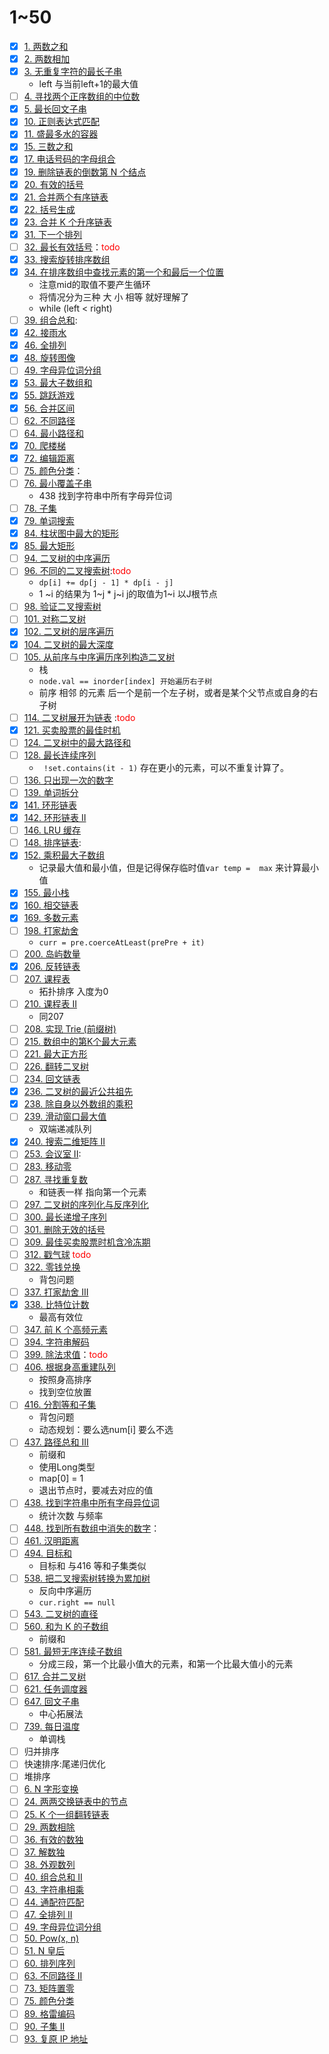 # 1~50
- [x] [1. 两数之和](https://leetcode.cn/problems/two-sum/?envType=featured-list&envId=2cktkvj)
- [x] [2. 两数相加](https://leetcode.cn/problems/add-two-numbers/?envType=featured-list&envId=2cktkvj) 
- [x] [3. 无重复字符的最长子串](https://leetcode.cn/problems/longest-substring-without-repeating-characters/?envType=featured-list&envId=2cktkvj)
	- left 与当前left+1的最大值
- [ ] [4. 寻找两个正序数组的中位数](https://leetcode.cn/problems/median-of-two-sorted-arrays/?envType=featured-list&envId=2cktkvj)
- [x] [5. 最长回文子串](https://leetcode.cn/problems/longest-palindromic-substring/?envType=featured-list&envId=2cktkvj) 
- [x] [10. 正则表达式匹配](https://leetcode.cn/problems/regular-expression-matching/?envType=featured-list&envId=2cktkvj)
- [x] [11. 盛最多水的容器](https://leetcode.cn/problems/container-with-most-water/?envType=featured-list&envId=2cktkvj)
- [x] [15. 三数之和](https://leetcode.cn/problems/3sum/?envType=featured-list&envId=2cktkvj)
- [x] [17. 电话号码的字母组合](https://leetcode.cn/problems/letter-combinations-of-a-phone-number/?envType=featured-list&envId=2cktkvj)
- [x] [19. 删除链表的倒数第 N 个结点](https://leetcode.cn/problems/remove-nth-node-from-end-of-list/?envType=featured-list&envId=2cktkvj)
- [x] [20. 有效的括号](https://leetcode.cn/problems/valid-parentheses/?envType=featured-list&envId=2cktkvj)
- [x] [21. 合并两个有序链表](https://leetcode.cn/problems/merge-two-sorted-lists/?envType=featured-list&envId=2cktkvj)
- [x] [22. 括号生成](https://leetcode.cn/problems/generate-parentheses/?envType=featured-list&envId=2cktkvj)
- [x] [23. 合并 K 个升序链表](https://leetcode.cn/problems/merge-k-sorted-lists/?envType=featured-list&envId=2cktkvj)
- [x] [31. 下一个排列](https://leetcode.cn/problems/next-permutation/?envType=featured-list&envId=2cktkvj)
- [ ] [32. 最长有效括号](https://leetcode.cn/problems/longest-valid-parentheses/?envType=featured-list&envId=2cktkvj)：<font color="#ff0000">todo</font>
- [x] [33. 搜索旋转排序数组](https://leetcode.cn/problems/search-in-rotated-sorted-array/?envType=featured-list&envId=2cktkvj)
- [x] [34. 在排序数组中查找元素的第一个和最后一个位置](https://leetcode.cn/problems/find-first-and-last-position-of-element-in-sorted-array/?envType=featured-list&envId=2cktkvj) 
	- 注意mid的取值不要产生循环
	- 将情况分为三种 大 小 相等 就好理解了
	- while (left < right)
- [ ] [39. 组合总和](https://leetcode.cn/problems/combination-sum/?envType=featured-list&envId=2cktkvj): 
- [x] [42. 接雨水](https://leetcode.cn/problems/trapping-rain-water/?envType=featured-list&envId=2cktkvj)
- [x] [46. 全排列](https://leetcode.cn/problems/permutations/?envType=featured-list&envId=2cktkvj)
- [x] [48. 旋转图像](https://leetcode.cn/problems/rotate-image/?envType=featured-list&envId=2cktkvj)
- [ ] [49. 字母异位词分组](https://leetcode.cn/problems/group-anagrams/?envType=featured-list&envId=2cktkvj)
- [x] [53. 最大子数组和](https://leetcode.cn/problems/maximum-subarray/?envType=featured-list&envId=2cktkvj) 
- [x] [55. 跳跃游戏](https://leetcode.cn/problems/jump-game/?envType=featured-list&envId=2cktkvj)
- [x] [56. 合并区间](https://leetcode.cn/problems/merge-intervals/?envType=featured-list&envId=2cktkvj)
- [ ] [62. 不同路径](https://leetcode.cn/problems/unique-paths/?envType=featured-list&envId=2cktkvj)
- [ ] [64. 最小路径和](https://leetcode.cn/problems/minimum-path-sum/?envType=featured-list&envId=2cktkvj)
- [x] [70. 爬楼梯](https://leetcode.cn/problems/climbing-stairs/?envType=featured-list&envId=2cktkvj)
- [x] [72. 编辑距离](https://leetcode.cn/problems/edit-distance/?envType=featured-list&envId=2cktkvj)
- [ ] [75. 颜色分类](https://leetcode.cn/problems/sort-colors/?envType=featured-list&envId=2cktkvj)：
- [ ] [76. 最小覆盖子串](https://leetcode.cn/problems/minimum-window-substring/?envType=featured-list&envId=2cktkvj)
	- 438 找到字符串中所有字母异位词
- [ ] [78. 子集](https://leetcode.cn/problems/subsets/?envType=featured-list&envId=2cktkvj)
- [x] [79. 单词搜索](https://leetcode.cn/problems/word-search/?envType=featured-list&envId=2cktkvj)
- [x] [84. 柱状图中最大的矩形](https://leetcode.cn/problems/largest-rectangle-in-histogram/?envType=featured-list&envId=2cktkvj)
- [x] [85. 最大矩形](https://leetcode.cn/problems/maximal-rectangle/?envType=featured-list&envId=2cktkvj)
- [ ] [94. 二叉树的中序遍历](https://leetcode.cn/problems/binary-tree-inorder-traversal/?envType=featured-list&envId=2cktkvj)
- [ ] [96. 不同的二叉搜索树](https://leetcode.cn/problems/unique-binary-search-trees/?envType=featured-list&envId=2cktkvj):<font color="#ff0000">todo</font>
	-  `dp[i] += dp[j - 1] * dp[i - j]`
	-  1 ~i  的结果为 1~j * j~i  j的取值为1~i  以J根节点
- [ ] [98. 验证二叉搜索树](https://leetcode.cn/problems/validate-binary-search-tree/?envType=featured-list&envId=2cktkvj)
- [ ] [101. 对称二叉树](https://leetcode.cn/problems/symmetric-tree/?envType=featured-list&envId=2cktkvj)
- [x] [102. 二叉树的层序遍历](https://leetcode.cn/problems/binary-tree-level-order-traversal/?envType=featured-list&envId=2cktkvj)
- [x] [104. 二叉树的最大深度](https://leetcode.cn/problems/maximum-depth-of-binary-tree/?envType=featured-list&envId=2cktkvj)
- [ ] [105. 从前序与中序遍历序列构造二叉树](https://leetcode.cn/problems/construct-binary-tree-from-preorder-and-inorder-traversal/?envType=featured-list&envId=2cktkvj)
	- 栈
	- `node.val == inorder[index] 开始遍历右子树`
	- 前序 相邻 的元素 后一个是前一个左子树，或者是某个父节点或自身的右子树
- [ ] [114. 二叉树展开为链表](https://leetcode.cn/problems/flatten-binary-tree-to-linked-list/?envType=featured-list&envId=2cktkvj) :<font color="#ff0000">todo</font>
- [x] [121. 买卖股票的最佳时机](https://leetcode.cn/problems/best-time-to-buy-and-sell-stock/?envType=featured-list&envId=2cktkvj)
- [ ] [124. 二叉树中的最大路径和](https://leetcode.cn/problems/binary-tree-maximum-path-sum/?envType=featured-list&envId=2cktkvj)
- [ ] [128. 最长连续序列](https://leetcode.cn/problems/longest-consecutive-sequence/?envType=featured-list&envId=2cktkvj)
	- ` !set.contains(it - 1)`  存在更小的元素，可以不重复计算了。
- [ ] [136. 只出现一次的数字](https://leetcode.cn/problems/single-number/?envType=featured-list&envId=2cktkvj)
- [ ] [139. 单词拆分](https://leetcode.cn/problems/word-break/?envType=featured-list&envId=2cktkvj)
- [x] [141. 环形链表](https://leetcode.cn/problems/linked-list-cycle/?envType=featured-list&envId=2cktkvj)
- [x] [142. 环形链表 II](https://leetcode.cn/problems/linked-list-cycle-ii/?envType=featured-list&envId=2cktkvj)
- [ ] [146. LRU 缓存](https://leetcode.cn/problems/lru-cache/?envType=featured-list&envId=2cktkvj)
- [ ] [148. 排序链表](https://leetcode.cn/problems/sort-list/?envType=featured-list&envId=2cktkvj):
- [x] [152. 乘积最大子数组](https://leetcode.cn/problems/maximum-product-subarray/?envType=featured-list&envId=2cktkvj)
	-  记录最大值和最小值，但是记得保存临时值`var temp =  max` 来计算最小值
- [x] [155. 最小栈](https://leetcode.cn/problems/min-stack/?envType=featured-list&envId=2cktkvj)
- [x] [160. 相交链表](https://leetcode.cn/problems/intersection-of-two-linked-lists/?envType=featured-list&envId=2cktkvj)
- [x] [169. 多数元素](https://leetcode.cn/problems/majority-element/?envType=featured-list&envId=2cktkvj)
- [ ] [198. 打家劫舍](https://leetcode.cn/problems/house-robber/?envType=featured-list&envId=2cktkvj)
	- `curr = pre.coerceAtLeast(prePre + it)`
- [ ] [200. 岛屿数量](https://leetcode.cn/problems/number-of-islands/?envType=featured-list&envId=2cktkvj)
- [x] [206. 反转链表](https://leetcode.cn/problems/reverse-linked-list/?envType=featured-list&envId=2cktkvj)
- [ ] [207. 课程表](https://leetcode.cn/problems/course-schedule/?envType=featured-list&envId=2cktkvj)
	- 拓扑排序 入度为0
- [ ] [210. 课程表 II](https://leetcode.cn/problems/course-schedule-ii/)
	- 同207
- [ ] [208. 实现 Trie (前缀树)](https://leetcode.cn/problems/implement-trie-prefix-tree/?envType=featured-list&envId=2cktkvj)
- [ ] [215. 数组中的第K个最大元素](https://leetcode.cn/problems/kth-largest-element-in-an-array/?envType=featured-list&envId=2cktkvj)
- [ ] [221. 最大正方形](https://leetcode.cn/problems/maximal-square/?envType=featured-list&envId=2cktkvj)
- [ ] [226. 翻转二叉树](https://leetcode.cn/problems/invert-binary-tree/?envType=featured-list&envId=2cktkvj)
- [ ] [234. 回文链表](https://leetcode.cn/problems/palindrome-linked-list/?envType=featured-list&envId=2cktkvj)
- [x] [236. 二叉树的最近公共祖先](https://leetcode.cn/problems/lowest-common-ancestor-of-a-binary-tree/?envType=featured-list&envId=2cktkvj)  
- [x] [238. 除自身以外数组的乘积](https://leetcode.cn/problems/product-of-array-except-self/?envType=featured-list&envId=2cktkvj) 
- [ ] [239. 滑动窗口最大值](https://leetcode.cn/problems/sliding-window-maximum/?envType=featured-list&envId=2cktkvj) 
	- 双端递减队列
- [x] [240. 搜索二维矩阵 II](https://leetcode.cn/problems/search-a-2d-matrix-ii/?envType=featured-list&envId=2cktkvj)
- [ ] [253. 会议室 II](https://leetcode.cn/problems/meeting-rooms-ii/?envType=featured-list&envId=2cktkvj):
- [ ] [283. 移动零](https://leetcode.cn/problems/move-zeroes/?envType=featured-list&envId=2cktkvj)
- [ ] [287. 寻找重复数](https://leetcode.cn/problems/find-the-duplicate-number/?envType=featured-list&envId=2cktkvj)
	- 和链表一样 指向第一个元素
- [ ] [297. 二叉树的序列化与反序列化](https://leetcode.cn/problems/serialize-and-deserialize-binary-tree/?envType=featured-list&envId=2cktkvj)
- [ ] [300. 最长递增子序列](https://leetcode.cn/problems/longest-increasing-subsequence/?envType=featured-list&envId=2cktkvj)
- [ ] [301. 删除无效的括号](https://leetcode.cn/problems/remove-invalid-parentheses/?envType=featured-list&envId=2cktkvj)
- [ ] [309. 最佳买卖股票时机含冷冻期](https://leetcode.cn/problems/best-time-to-buy-and-sell-stock-with-cooldown/?envType=featured-list&envId=2cktkvj)
- [ ] [312. 戳气球](https://leetcode.cn/problems/burst-balloons/?envType=featured-list&envId=2cktkvj) <font color="#ff0000">todo</font>
- [ ] [322. 零钱兑换](https://leetcode.cn/problems/coin-change/?envType=featured-list&envId=2cktkvj)
	- 背包问题
- [ ] [337. 打家劫舍 III](https://leetcode.cn/problems/house-robber-iii/?envType=featured-list&envId=2cktkvj)
- [x] [338. 比特位计数](https://leetcode.cn/problems/counting-bits/?envType=featured-list&envId=2cktkvj)
	- 最高有效位
- [ ] [347. 前 K 个高频元素](https://leetcode.cn/problems/top-k-frequent-elements/?envType=featured-list&envId=2cktkvj)
- [ ] [394. 字符串解码](https://leetcode.cn/problems/decode-string/?envType=featured-list&envId=2cktkvj)
- [ ] [399. 除法求值](https://leetcode.cn/problems/evaluate-division/?envType=featured-list&envId=2cktkvj)：<font color="#ff0000">todo</font>
- [ ] [406. 根据身高重建队列](https://leetcode.cn/problems/queue-reconstruction-by-height/?envType=featured-list&envId=2cktkvj)
	- 按照身高排序
	- 找到空位放置
- [ ] [416. 分割等和子集](https://leetcode.cn/problems/partition-equal-subset-sum/?envType=featured-list&envId=2cktkvj)
	- 背包问题
	- 动态规划：要么选num[i] 要么不选
- [ ] [437. 路径总和 III](https://leetcode.cn/problems/path-sum-iii/?envType=featured-list&envId=2cktkvj) 
	- 前缀和
	- 使用Long类型
	- map[0] = 1
	- 退出节点时，要减去对应的值
- [ ] [438. 找到字符串中所有字母异位词](https://leetcode.cn/problems/find-all-anagrams-in-a-string/?envType=featured-list&envId=2cktkvj)
	- 统计次数 与频率
- [ ] [448. 找到所有数组中消失的数字](https://leetcode.cn/problems/find-all-numbers-disappeared-in-an-array/?envType=featured-list&envId=2cktkvj)：
- [ ] [461. 汉明距离](https://leetcode.cn/problems/hamming-distance/) 
- [ ] [494. 目标和](https://leetcode.cn/problems/target-sum/?envType=featured-list&envId=2cktkvj) 
	- 目标和 与416 等和子集类似
- [ ] [538. 把二叉搜索树转换为累加树](https://leetcode.cn/problems/convert-bst-to-greater-tree/?envType=featured-list&envId=2cktkvj)
	- 反向中序遍历
	- `cur.right == null`
- [ ] [543. 二叉树的直径](https://leetcode.cn/problems/diameter-of-binary-tree/?envType=featured-list&envId=2cktkvj) 
- [ ] [560. 和为 K 的子数组](https://leetcode.cn/problems/subarray-sum-equals-k/?envType=featured-list&envId=2cktkvj)
	- 前缀和
- [ ] [581. 最短无序连续子数组](https://leetcode.cn/problems/shortest-unsorted-continuous-subarray/?envType=featured-list&envId=2cktkvj)
	- 分成三段，第一个比最小值大的元素，和第一个比最大值小的元素
- [ ] [617. 合并二叉树](https://leetcode.cn/problems/merge-two-binary-trees/?envType=featured-list&envId=2cktkvj)
- [ ] [621. 任务调度器](https://leetcode.cn/problems/task-scheduler/?envType=featured-list&envId=2cktkvj)
- [ ] [647. 回文子串](https://leetcode.cn/problems/palindromic-substrings/?envType=featured-list&envId=2cktkvj)
	- 中心拓展法
- [ ] [739. 每日温度](https://leetcode.cn/problems/daily-temperatures/?envType=featured-list&envId=2cktkvj)
	- 单调栈
- [ ] 归并排序
- [ ] 快速排序:尾递归优化
- [ ] 堆排序
- [ ] [6. N 字形变换](https://leetcode.cn/problems/zigzag-conversion)
- [ ] [24. 两两交换链表中的节点](https://leetcode.cn/problems/swap-nodes-in-pairs)
- [ ] [25. K 个一组翻转链表](https://leetcode.cn/problems/reverse-nodes-in-k-group)
- [ ] [29. 两数相除](https://leetcode.cn/problems/divide-two-integers)
- [ ] [36. 有效的数独](https://leetcode.cn/problems/valid-sudoku)
- [ ] [37. 解数独](https://leetcode.cn/problems/sudoku-solver)
- [ ] [38. 外观数列](https://leetcode.cn/problems/count-and-say)
- [ ] [40. 组合总和 II](https://leetcode.cn/problems/combination-sum-ii)
- [ ] [43. 字符串相乘](https://leetcode.cn/problems/multiply-strings)
- [ ] [44. 通配符匹配](https://leetcode.cn/problems/wildcard-matching)
- [ ] [47. 全排列 II](https://leetcode.cn/problems/permutations-ii)
- [ ] [49. 字母异位词分组](https://leetcode.cn/problems/group-anagrams)
- [ ] [50. Pow(x, n)](https://leetcode.cn/problems/powx-n)
- [ ] [51. N 皇后](https://leetcode.cn/problems/n-queens)
- [ ] [60. 排列序列](https://leetcode.cn/problems/permutation-sequence)
- [ ] [63. 不同路径 II](https://leetcode.cn/problems/unique-paths-ii)
- [ ] [73. 矩阵置零](https://leetcode.cn/problems/set-matrix-zeroes)
- [ ] [75. 颜色分类](https://leetcode.cn/problems/sort-colors)
- [ ] [89. 格雷编码](https://leetcode.cn/problems/gray-code)
- [ ] [90. 子集 II](https://leetcode.cn/problems/subsets-ii)
- [ ] [93. 复原 IP 地址](https://leetcode.cn/problems/restore-ip-addresses)
